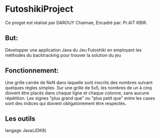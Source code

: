 # FutoshikiProject
Ce proget est réalisé par DAROUY Chaimae, Encadré par: Pr.AIT KBIR.

## But: 
Développer une application Java du Jeu Futoshiki en employant les méthodes du backtracking pour trouver la solution du jeu

## Fonctionnement:
Une grille carrée de NxN dans laquelle sont inscrits des nombres suivant quelques règles simples. Sur une grille de 5x5, les nombres de un à cinq doivent être placés dans chaque ligne et chaque colonne, sans aucune répétition. Les signes "plus grand que" ou "plus petit que" entre les cases sont des indices qui doivent obligatoirement être respectés. 

## Les outils
langage Java(JDK8)

